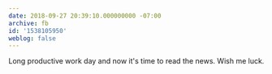```yaml
---
date: 2018-09-27 20:39:10.000000000 -07:00
archive: fb
id: '1538105950'
weblog: false
---
```


Long productive work day and now it's time to read the news. Wish me luck.
